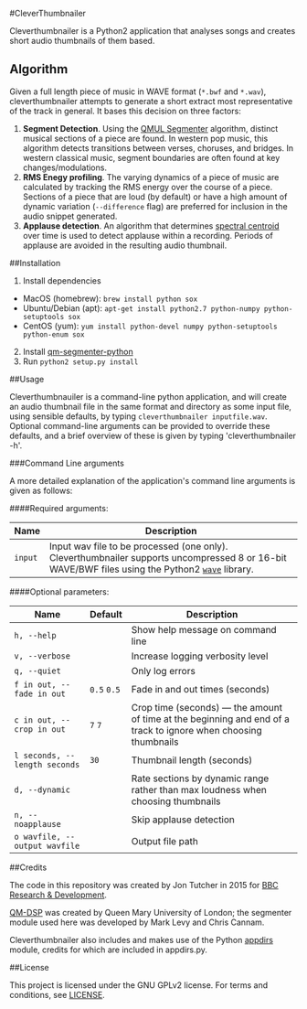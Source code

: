 #CleverThumbnailer

Cleverthumbnailer is a Python2 application that analyses songs and creates short audio thumbnails of them based.

## Algorithm

Given a full length piece of music in WAVE format (`*.bwf` and `*.wav`), cleverthumbnailer attempts to generate a short extract most representative of the track in general. It bases this decision on three factors:

1. **Segment Detection**. Using the [QMUL Segmenter](http://dx.doi.org/10.1109/TASL.2007.910781) algorithm, distinct musical sections of a piece are found. In western pop music, this algorithm detects transitions between verses, choruses, and bridges. In western classical music, segment boundaries are often found at key changes/modulations.
2. **RMS Enegy profiling**. The varying dynamics of a piece of music are calculated by tracking the RMS energy over the course of a piece. Sections of a piece that are loud (by default) or have a high amount of dynamic variation (`--difference` flag) are preferred for inclusion in the audio snippet generated.
3. **Applause detection**. An algorithm that determines [spectral centroid](https://dx.doi.org/10.1121%2F1.381843) over time is used to detect applause within a recording. Periods of applause are avoided in the resulting audio thumbnail. 

##Installation

1. Install dependencies
  * MacOS (homebrew): `brew install python sox`
  * Ubuntu/Debian (apt): `apt-get install python2.7 python-numpy python-setuptools sox`
  * CentOS (yum): `yum install python-devel numpy python-setuptools python-enum sox`
2. Install [qm-segmenter-python](https://github.com/bbc/qm-segmenter-python)
3. Run `python2 setup.py install`

##Usage

Cleverthumbnauiler is a command-line python application, and will create an audio thumbnail file in the same format and directory as some input file, using sensible defaults, by typing `cleverthumbnailer inputfile.wav`. Optional command-line arguments can be provided to override these defaults, and a brief overview of these is given by typing 'cleverthumbnailer -h'.

###Command Line arguments

A more detailed explanation of the application's command line arguments is given as follows:

####Required arguments:

Name    | Description
----    | -----------
`input` | Input wav file to be processed (one only). Cleverthumbnailer supports uncompressed 8 or 16-bit WAVE/BWF files using the Python2 [`wave`](https://docs.python.org/2/library/wave.html) library. |

####Optional parameters:

Name    | Default | Description
----    | ------- | -----------
`h, --help` || Show help message on command line
`v, --verbose` || Increase logging verbosity level
`q, --quiet` || Only log errors
`f in out, --fade in out` | `0.5` `0.5` | Fade in and out times (seconds)
`c in out, --crop in out` | `7` `7` | Crop time (seconds) — the amount of time at the beginning and end of a track to ignore when choosing thumbnails
`l seconds, --length seconds` | `30` | Thumbnail length (seconds)
`d, --dynamic` || Rate sections by dynamic range rather than max loudness when choosing thumbnails
`n, --noapplause` || Skip applause detection
`o wavfile, --output wavfile` || Output file path

##Credits

The code in this repository was created by Jon Tutcher in 2015 for [BBC Research & Development](http://www.bbc.co.uk/rd).

[QM-DSP](https://code.soundsoftware.ac.uk/projects/qm-dsp) was created by Queen Mary University of London; the segmenter module used here was developed by Mark Levy and Chris Cannam.

Cleverthumbnailer also includes and makes use of the Python [appdirs](https://github.com/ActiveState/appdirs) module, credits for which are included in appdirs.py. 

##License

This project is licensed under the GNU GPLv2 license. For terms and conditions, see [LICENSE](LICENSE).
